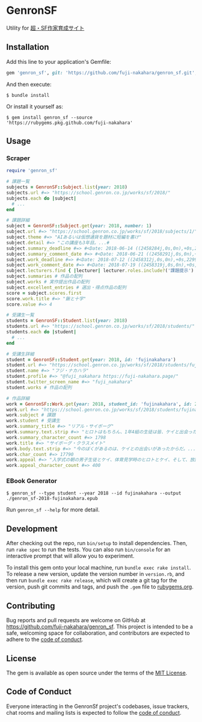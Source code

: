# GenronSF

Utility for [超・SF作家育成サイト](https://school.genron.co.jp/works/sf/)

## Installation

Add this line to your application's Gemfile:

```ruby
gem 'genron_sf', git: 'https://github.com/fuji-nakahara/genron_sf.git', tag: 'v0.2.1'
```

And then execute:

    $ bundle install

Or install it yourself as:

    $ gem install genron_sf --source 'https://rubygems.pkg.github.com/fuji-nakahara'

## Usage

### Scraper

```ruby
require 'genron_sf'

# 課題一覧
subjects = GenronSF::Subject.list(year: 2018)
subjects.url #=> "https://school.genron.co.jp/works/sf/2018/"
subjects.each do |subject|
  # ...
end

# 課題詳細
subject = GenronSF::Subject.get(year: 2018, number: 1)
subject.url #=> "https://school.genron.co.jp/works/sf/2018/subjects/1/"
subject.theme #=> "AIあるいは仮想通貨を題材に短編を書け"
subject.detail #=> "この講座も3年目。...#
subject.summary_deadline #=> #<Date: 2018-06-14 ((2458284j,0s,0n),+0s,2299161j)>
subject.summary_comment_date #=> #<Date: 2018-06-21 ((2458291j,0s,0n),+0s,2299161j)>
subject.work_deadline #=> #<Date: 2018-07-12 ((2458312j,0s,0n),+0s,2299161j)>
subject.work_comment_date #=> #<Date: 2018-07-19 ((2458319j,0s,0n),+0s,2299161j)>
subject.lecturers.find { |lecturer| lecturer.roles.include?('課題提示') }.name #=> "東浩紀"
subject.summaries # 作品の配列
subject.works # 実作提出作品の配列
subject.excellent_entries # 選出・得点作品の配列
score = subject.scores.first
score.work.title #=> "鍬と十字"
score.value #=> 4

# 受講生一覧
students = GenronSF::Student.list(year: 2018)
students.url #=> "https://school.genron.co.jp/works/sf/2018/students/"
students.each do |student|
  # ...
end

# 受講生詳細
student = GenronSF::Student.get(year: 2018, id: 'fujinakahara')
student.url #=> "https://school.genron.co.jp/works/sf/2018/students/fujinakahara/"
student.name #=> "フジ・ナカハラ"
student.profile #=> "@fuji_nakahara https://fuji-nakahara.page/"
student.twitter_screen_name #=> "fuji_nakahara"
student.works # 作品の配列

# 作品詳細
work = GenronSF::Work.get(year: 2018, student_id: 'fujinakahara', id: 2307)
work.url #=> "https://school.genron.co.jp/works/sf/2018/students/fujinakahara/2307/"
work.subject # 課題
work.student # 受講生
work.summary_title #=> "リアル・サイボーグ"
work.summary.text.strip #=> "ヒロトはもちろん、1年4組の生徒は皆、ケイと出会った入学式の朝のことを忘れないだろう。..."
work.summary_character_count #=> 1798
work.title #=> "サイボーグ・クラスメイト"
work.body.text.strip #=> "今のぼくがあるのは、ケイとの出会いがあったからだ。..."
work.char_count #=> 17790
work.appeal #=> "入学式の朝の男子生徒とケイ、体育見学時のヒロトとケイ、そして、放課後の河原での二人。この三回を魅力的なやり取りにするつもりです。..."
work.appeal_character_count #=> 400
```

### EBook Generator

    $ genron_sf --type student --year 2018 --id fujinakahara --output ./genron_sf-2018-fujinakahara.epub

Run `genron_sf --help` for more detail.

## Development

After checking out the repo, run `bin/setup` to install dependencies. Then, run `rake spec` to run the tests. You can also run `bin/console` for an interactive prompt that will allow you to experiment.

To install this gem onto your local machine, run `bundle exec rake install`. To release a new version, update the version number in `version.rb`, and then run `bundle exec rake release`, which will create a git tag for the version, push git commits and tags, and push the `.gem` file to [rubygems.org](https://rubygems.org).

## Contributing

Bug reports and pull requests are welcome on GitHub at https://github.com/fuji-nakahara/genron_sf. This project is intended to be a safe, welcoming space for collaboration, and contributors are expected to adhere to the [code of conduct](https://github.com/fuji-nakahara/genron_sf/blob/main/CODE_OF_CONDUCT.md).

## License

The gem is available as open source under the terms of the [MIT License](https://opensource.org/licenses/MIT).

## Code of Conduct

Everyone interacting in the GenronSf project's codebases, issue trackers, chat rooms and mailing lists is expected to follow the [code of conduct](https://github.com/fuji-nakahara/genron_sf/blob/main/CODE_OF_CONDUCT.md).
